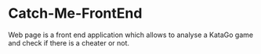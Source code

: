 # Catch-Me-FrontEnd
Web page is a front end application which allows to analyse a KataGo game and check if there is a cheater or not.
